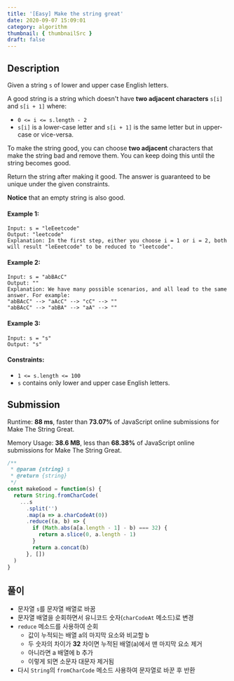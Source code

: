 ```yaml
---
title: '[Easy] Make the string great'
date: 2020-09-07 15:09:01
category: algorithm
thumbnail: { thumbnailSrc }
draft: false
---
```


## Description

Given a string `s` of lower and upper case English letters.

A good string is a string which doesn't have **two adjacent characters** `s[i]` and `s[i + 1]` where:

- `0 <= i <= s.length - 2`
- `s[i]` is a lower-case letter and `s[i + 1]` is the same letter but in upper-case or vice-versa.

To make the string good, you can choose **two adjacent** characters that make the string bad and remove them. You can keep doing this until the string becomes good.

Return the string after making it good. The answer is guaranteed to be unique under the given constraints.

**Notice** that an empty string is also good.

#### Example 1:

```
Input: s = "leEeetcode"
Output: "leetcode"
Explanation: In the first step, either you choose i = 1 or i = 2, both will result "leEeetcode" to be reduced to "leetcode".
```

#### Example 2:

```
Input: s = "abBAcC"
Output: ""
Explanation: We have many possible scenarios, and all lead to the same answer. For example:
"abBAcC" --> "aAcC" --> "cC" --> ""
"abBAcC" --> "abBA" --> "aA" --> ""
```

#### Example 3:

```
Input: s = "s"
Output: "s"
```

#### Constraints:

- `1 <= s.length <= 100`
- `s` contains only lower and upper case English letters.

## Submission

Runtime: **88 ms**, faster than **73.07%** of JavaScript online submissions for Make The String Great.

Memory Usage: **38.6 MB**, less than **68.38%** of JavaScript online submissions for Make The String Great.

```javascript
/**
 * @param {string} s
 * @return {string}
 */
const makeGood = function(s) {
  return String.fromCharCode(
    ...s
      .split('')
      .map(a => a.charCodeAt(0))
      .reduce((a, b) => {
        if (Math.abs(a[a.length - 1] - b) === 32) {
          return a.slice(0, a.length - 1)
        }
        return a.concat(b)
      }, [])
  )
}
```

## 풀이

- 문자열 `s`를 문자열 배열로 바꿈
- 문자열 배열을 순회하면서 유니코드 숫자(`charCodeAt` 메소드)로 변경
- `reduce` 메소드를 사용하여 순회
  - 값이 누적되는 배열 a의 마지막 요소와 비교할 b
  - 두 숫자의 차이가 **32** 차이면 누적된 배열(a)에서 맨 마지막 요소 제거
  - 아니라면 a 배열에 b 추가
  - 이렇게 되면 소문자 대문자 제거됨
- 다시 `String`의 `fromCharCode` 메소드 사용하여 문자열로 바꾼 후 반환
